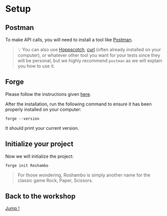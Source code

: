 # Setup

## Postman

To make API calls, you will need to install a tool like [Postman](https://www.postman.com/downloads/).

> 💡 You can also use [Hoppscotch](https://hoppscotch.io/), [curl](https://curl.haxx.se/) (often already installed on your computer), or whatever other tool you want for your tests since they will be personal, but we highly recommend `postman` as we will explain you how to use it.

## Forge

Please follow the instructions given [here](https://book.getfoundry.sh/getting-started/installation).

After the installation, run the following command to ensure it has been properly installed on your computer:

```shell
forge --version
```

It should print your current version.

## Initialize your project

Now we will initialize the project:

```shell
forge init Roshambo
```

> For those wondering, Roshambo is simply another name for the classic game Rock, Paper, Scissors.

## Back to the workshop

[Jump !](./README.md)
